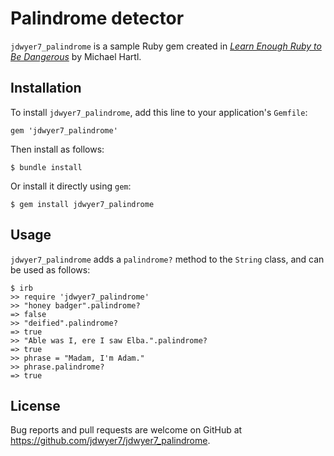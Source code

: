 # Palindrome detector

`jdwyer7_palindrome` is a sample Ruby gem created in [*Learn Enough Ruby to Be Dangerous*](https://www.learnenough.com/ruby-tutorial) by Michael Hartl.

## Installation

To install `jdwyer7_palindrome`, add this line to your application's `Gemfile`:

```
gem 'jdwyer7_palindrome'
```

Then install as follows:

```
$ bundle install
```

Or install it directly using `gem`:

```
$ gem install jdwyer7_palindrome
```

## Usage

`jdwyer7_palindrome` adds a `palindrome?` method to the `String` class, and can be used as follows:

```
$ irb
>> require 'jdwyer7_palindrome'
>> "honey badger".palindrome?
=> false
>> "deified".palindrome?
=> true
>> "Able was I, ere I saw Elba.".palindrome?
=> true
>> phrase = "Madam, I'm Adam."
>> phrase.palindrome?
=> true
```

## License

Bug reports and pull requests are welcome on GitHub at https://github.com/jdwyer7/jdwyer7_palindrome.
